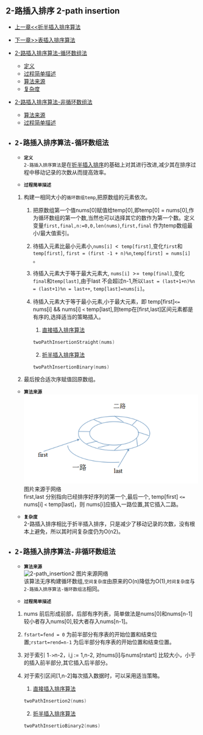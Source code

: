 ## 2-路插入排序 2-path insertion

- [上一章<<折半插入排序算法](../binary_insertion)
- [下一章>>表插入排序算法](../link_insertion)
- [2-路插入排序算法-循环数组法](#1)
    - [定义](#11)
    - [过程简单描述](#12)
    - [算法来源](#13)
    - [复杂度](#14)
- [2-路插入排序算法-非循环数组法](#2)
    - [算法来源](#21)
    - [过程简单描述](#22)

- ## <i id="1"></i>**`2-路插入排序算法-循环数组法`**
    - <i id="11"></i>**`定义`**  
    `2-路插入排序算法`是在[折半插入排序](../binary_insertion)的基础上对其进行改进,减少其在排序过程中移动记录的次数从而提高效率。</br>


    - <i id="12"></i>**`过程简单描述`**  
    1. 构建一相同大小的`循环数组temp`,把原数组的元素依次。</br>
        1. 把原数组第一个值nums[0]赋值给temp[0],即temp[0] = nums[0],作为循环数组的第一个数,当然也可以选择其它的数作为第一个数。定义变量`first,final,n:=0,0,len(nums)`,`first,final` 作为temp数组最小/最大值索引。</br>
        2. 待插入元素比最小元素小,`nums[i] `<` temp[first]`,变化`first`和`temp[first]`, `first = (first -1 + n)%n`,`temp[first] = nums[i] `。</br>
        3. 待插入元素大于等于最大元素大, `nums[i] `>=` temp[final]`,变化`final`和`temp[last]`,由于last 不会超过n-1,所以`last = (last+1+n)%n = (last+1)%n = last++`, `temp[last]=nums[i]`。</br>
        4. 待插入元素大于等于最小元素,小于最大元素，即 temp[first]`<=` nums[i] && nums[i] `<` temp[last],则temp在[first,last]区间元素都是有序的,选择适当的策略插入。</br> 
            1. [直接插入排序算法](../straight_insertion)  

            ```go
            twoPathInsertionStraight(nums)
            ```

            2. [折半插入排序算法](../binary_insertion)

            ```go
            twoPathInsertionBinary(nums)
            ```

    2. 最后按合适次序赋值回原数组。</br>  

    - <i id="13"></i>**`算法来源`**  
    ![2-path_insertion](./2-path_insertion.jpg)  
    图片来源于网络  
    first,last 分别指向已经排序好序列的第一个,最后一个, temp[first] `<=` nums[i] `<` temp[last]，则 nums[i]应插入一路位置,其它插入二路。

    - <i id="14"></i>**`复杂度`**  
    2-路插入排序相比于折半插入排序，只是减少了移动记录的次数，没有根本上避免，所以其时间复杂度仍为O(n2)。


- ## <i id="2"></i>**`2-路插入排序算法-非循环数组法`**
    - <i id="21"></i>**`算法来源`**  
    ![2-path_insertion2](./2-path_insertion2.jpg)
    图片来源网络  
    该算法无序构建循环数组,`空间复杂度`由原来的O(n)降低为O(1),`时间复杂度`与`2-路插入排序算法-循环数组法`相同。 

    - <i id="22"></i>**`过程简单描述`**  
    1. nums 前后形成前部，后部有序列表，简单做法是nums[0]和nums[n-1] 较小者存入nums[0],较大者存入nums[n-1]。
    2. `fstart=fend = 0` 为前半部分有序表的开始位置和结束位置;`rstart=rend=n-1` 为后半部分有序表的开始位置和结束位置。
    3. 对于索引 1`->`n-2，i,j := 1,n-2, 对nums[i]与nums[rstart] 比较大小，小于的插入前半部分,其它插入后半部分。
    4. 对于索引区间[1,n-2]每次插入数据时，可以采用适当策略。
        1. [直接插入排序算法](../straight_insertion)

        ```go
        twoPathInsertion2(nums)
        ```

        2. [折半插入排序算法](../binary_insertion)
        
        ```go 
        twoPathInsertioBinary2(nums)
        ```




